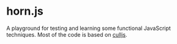 horn.js
=======

A playground for testing and learning some functional JavaScript techniques.
Most of the code is based on [culljs](https://github.com/magnars/culljs).